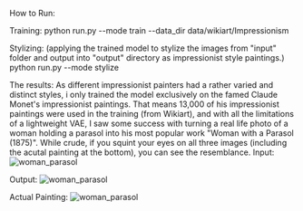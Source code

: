 How to Run:

Training:
python run.py --mode train --data_dir data/wikiart/Impressionism

Stylizing: (applying the trained model to stylize the images from "input" folder and output into "output" directory as impressionist style paintings.)
python run.py --mode stylize

The results:
As different impressionist painters had a rather varied and distinct styles, i only trained the model exclusively on the famed Claude Monet's impressionist paintings. That means 13,000 of his impressionist paintings were used in the training (from Wikiart), and with all the limitations of a lightweight VAE, I saw some success with turning a real life photo of a woman holding a parasol into his most popular work "Woman with a Parasol (1875)".
While crude, if you squint your eyes on all three images (including the acutal painting at the bottom), you can see the resemblance.
Input:
![woman_parasol](https://github.com/user-attachments/assets/587ecfe0-915b-4a66-9f93-5d1dc9f51ca0)

Output:
![woman_parasol](https://github.com/user-attachments/assets/4035b374-a033-4b2a-a832-13a5e76ea054)

Actual Painting:
![woman_parasol](https://github.com/user-attachments/assets/eb60a8f9-1169-41d2-b23e-0ce360dc43e5)



